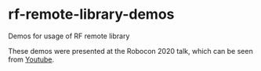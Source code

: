 # rf-remote-library-demos
Demos for usage of RF remote library

These demos were presented at the Robocon 2020 talk, which can be seen from [Youtube](https://youtu.be/B-67yPvMh8Q).
